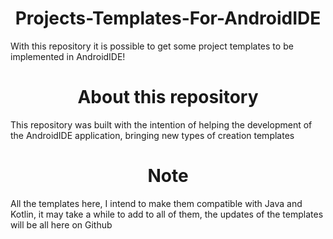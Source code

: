 <h1 align="center">Projects-Templates-For-AndroidIDE</h1>

With this repository it is possible to get some project templates to be implemented in AndroidIDE!

<h1 align="center">About this repository</h1>

This repository was built with the intention of helping the development of the AndroidIDE application, bringing new types of creation templates

<h1 align="center">Note</h1>

All the templates here, I intend to make them compatible with Java and Kotlin, it may take a while to add to all of them, the updates of the templates will be all here on Github
